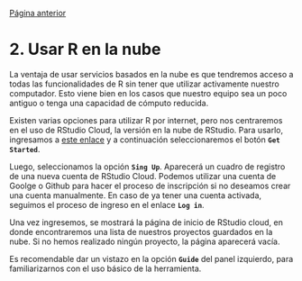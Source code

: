 [Página anterior](introduccion_uso_R.md)
# 2. Usar R en la nube
La ventaja de usar servicios basados en la nube es que tendremos acceso a todas las funcionalidades de R sin tener que utilizar activamente nuestro computador. Esto viene bien en los casos que nuestro equipo sea un poco antiguo o tenga una capacidad de cómputo reducida.

Existen varias opciones para utilizar R por internet, pero nos centraremos en el uso de RStudio Cloud, la versión en la nube de RStudio. Para usarlo, ingresamos a [este enlace](https://rstudio.cloud) y a continuación seleccionaremos el botón **`Get Started`**.

Luego, seleccionamos la opción **`Sing Up`**. Aparecerá un cuadro de registro de una nueva cuenta de RStudio Cloud. Podemos utilizar una cuenta de Goolge o Github para hacer el proceso de inscripción si no deseamos crear una cuenta manualmente. En caso de ya tener una cuenta activada, seguimos el proceso de ingreso en el enlace **`Log in`**.

Una vez ingresemos, se mostrará la página de inicio de RStudio cloud, en donde encontraremos una lista de nuestros proyectos guardados en la nube. Si no hemos realizado ningún proyecto, la página aparecerá vacía.

Es recomendable dar un vistazo en la opción **`Guide`** del panel izquierdo, para familiarizarnos con el uso básico de la herramienta.
